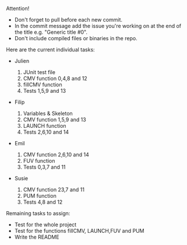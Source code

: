 Attention!
* Don't forget to pull before each new commit.
* In the commit message add the issue you're working on at the end of the title e.g. "Generic title #0".
* Don't include compiled files or binaries in the repo.

Here are the current individual tasks:
* Julien
  1. JUnit test file
  2. CMV function 0,4,8 and 12
  3. fillCMV function
  4. Tests 1,5,9 and 13

* Filip
  1. Variables & Skeleton
  2. CMV function 1,5,9 and 13
  3. LAUNCH function
  4. Tests 2,6,10 and 14

* Emil
  1. CMV function 2,6,10 and 14
  2. FUV function
  3. Tests 0,3,7 and 11

* Susie
  1. CMV function 23,7 and 11
  2. PUM function
  3. Tests 4,8 and 12
  
 Remaining tasks to assign:
 * Test for the whole project
 * Test for the functions fillCMV, LAUNCH,FUV and PUM
 * Write the README
